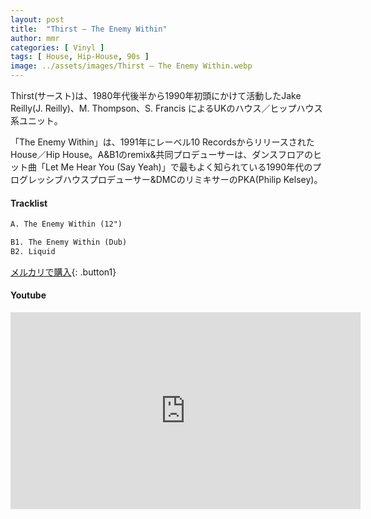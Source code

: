 ```yaml
---
layout: post
title:  "Thirst – The Enemy Within"
author: mmr
categories: [ Vinyl ]
tags: [ House, Hip-House, 90s ]
image: ../assets/images/Thirst – The Enemy Within.webp
---
```


Thirst(サースト)は、1980年代後半から1990年初頭にかけて活動したJake Reilly(J. Reilly)、M. Thompson、S. Francis によるUKのハウス／ヒップハウス系ユニット。

「The Enemy Within」は、1991年にレーベル10 RecordsからリリースされたHouse／Hip House。A&B1のremix&共同プロデューサーは、ダンスフロアのヒット曲「Let Me Hear You (Say Yeah)」で最もよく知られている1990年代のプログレッシブハウスプロデューサー&DMCのリミキサーのPKA(Philip Kelsey)。

#### Tracklist
```md
A. The Enemy Within (12")

B1. The Enemy Within (Dub)
B2. Liquid
```

[メルカリで購入](https://jp.mercari.com/item/m69943890790?afid=6142608987){: .button1}

#### Youtube
<iframe width="560" height="315" src="https://www.youtube.com/embed/Y9Nd1QoZYnA?si=5ycviSxPn1pUIlYt" title="YouTube video player" frameborder="0" allow="accelerometer; autoplay; clipboard-write; encrypted-media; gyroscope; picture-in-picture; web-share" referrerpolicy="strict-origin-when-cross-origin" allowfullscreen></iframe>